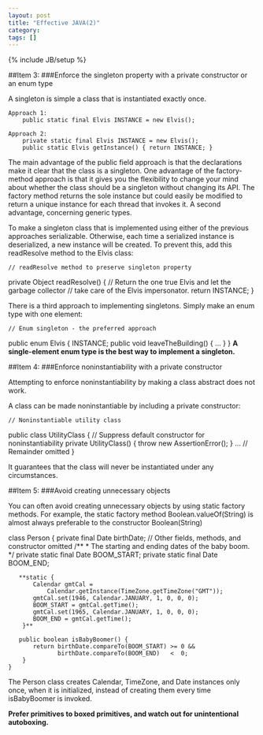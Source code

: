 ```yaml
---
layout: post
title: "Effective JAVA(2)"
category: 
tags: []
---
```

{% include JB/setup %}

##Item 3:
###Enforce the singleton property with a private constructor or an enum type

A singleton is simple a class that is instantiated exactly once.

	Approach 1:
		public static final Elvis INSTANCE = new Elvis();

	Approach 2:
		private static final Elvis INSTANCE = new Elvis();
		public static Elvis getInstance() { return INSTANCE; }

The main advantage of the public field approach is that the declarations make it clear that the class is a singleton.
One advantage of the factory-method approach is that it gives you the flexibility to change your mind about whether the class should be a singleton without changing its API. The factory method returns the sole instance but could easily be modified to return a unique instance for each thread that invokes it. A second advantage, concerning generic types.

To make a singleton class that is implemented using either of the previous approaches serializable. Otherwise, each time a serialized instance is deserialized, a new instance will be created. To prevent this, add this readResolve method to the Elvis class:

	// readResolve method to preserve singleton property
   private Object readResolve() {
        // Return the one true Elvis and let the garbage collector
        // take care of the Elvis impersonator.
       return INSTANCE;
   }

There is a third approach to implementing singletons. Simply make an enum type with one element:

    // Enum singleton - the preferred approach
   public enum Elvis {
       INSTANCE;
       public void leaveTheBuilding() { ... }
   }
**A single-element enum type is the best way to implement a singleton.**

##Item 4:
###Enforce noninstantiability with a private constructor

Attempting to enforce noninstantiability by making a class abstract does not work.

A class can be made noninstantiable by including a private constructor:
	
	// Noninstantiable utility class
   public class UtilityClass 
   {
       // Suppress default constructor for noninstantiability
       private UtilityClass() 
       {
           throw new AssertionError();
		}
       ...  // Remainder omitted
   }

It guarantees that the class will never be instantiated under any circumstances.


##Item 5:
###Avoid creating unnecessary objects

You can often avoid creating unnecessary objects by using static factory methods. For example, the static factory method Boolean.valueOf(String) is almost always preferable to the constructor Boolean(String)

class Person {
       private final Date birthDate;
       // Other fields, methods, and constructor omitted
       /**
        * The starting and ending dates of the baby boom.
        */
       private static final Date BOOM_START;
       private static final Date BOOM_END;

       **static {
           Calendar gmtCal =
               Calendar.getInstance(TimeZone.getTimeZone("GMT"));
           gmtCal.set(1946, Calendar.JANUARY, 1, 0, 0, 0);
           BOOM_START = gmtCal.getTime();
           gmtCal.set(1965, Calendar.JANUARY, 1, 0, 0, 0);
           BOOM_END = gmtCal.getTime();
		}**

       public boolean isBabyBoomer() {
           return birthDate.compareTo(BOOM_START) >= 0 &&
                  birthDate.compareTo(BOOM_END)   <  0;
		} 
	}

The Person class creates Calendar, TimeZone, and Date instances only once, when it is initialized, instead of creating them every time isBabyBoomer is invoked.

**Prefer primitives to boxed primitives, and watch out for unintentional autoboxing.**


